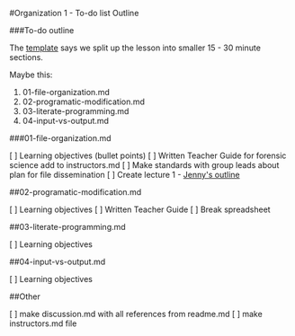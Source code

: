 #Organization 1 - To-do list Outline

###To-do outline

The [template](https://github.com/Reproducible-Science-Curriculum/Reproducible-Science-Hackathon-Dec-08-2014/wiki/Template-for-lessons) says we split up the lesson into smaller 15 - 30 minute sections.

Maybe this: 

1.  01-file-organization.md  
2.  02-programatic-modification.md 
3.  03-literate-programming.md 
4.  04-input-vs-output.md

###01-file-organization.md

[ ] Learning objectives (bullet points)
[ ] Written Teacher Guide for forensic science add to instructors.md
[ ] Make standards with group leads about plan for file dissemination
[ ] Create lecture 1 - [Jenny's outline](https://github.com/Reproducible-Science-Curriculum/rr-organization1/blob/master/lecture02_literate-programming-via-rmarkdown.md)

##02-programatic-modification.md

[ ] Learning objectives
[ ] Written Teacher Guide
[ ] Break spreadsheet

##03-literate-programming.md 

[ ] Learning objectives

##04-input-vs-output.md

[ ] Learning objectives 

##Other

[ ] make discussion.md with all references from readme.md
[ ] make instructors.md file